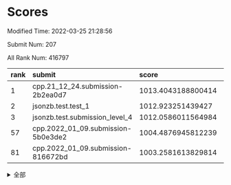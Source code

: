 # Scores

Modified Time: 2022-03-25 21:28:56

Submit Num: 207

All Rank Num: 416797

| rank |               submit               |       score        |       sigma        | pk_num |
| :--- | :--------------------------------- | :----------------- | :----------------- | :----- |
| 1    | cpp.21_12_24.submission-2b2ea0d7   | 1013.4043188800414 | 0.8153819502557615 | 8057   |
| 2    | jsonzb.test.test_1                 | 1012.923251439427  | 0.8017505553335771 | 8056   |
| 3    | jsonzb.test.submission_level_4     | 1012.0586011564984 | 0.7688929025938281 | 8053   |
| 57   | cpp.2022_01_09.submission-5b0e3de2 | 1004.4876945812239 | 0.7143911930908388 | 8056   |
| 81   | cpp.2022_01_09.submission-816672bd | 1003.2581613829814 | 0.7153016860128024 | 8057   |


<details>
<summary>全部</summary>

| rank |                 submit                 |       score        |       sigma        | pk_num |
| :--- | :------------------------------------- | :----------------- | :----------------- | :----- |
| 1    | cpp.21_12_24.submission-2b2ea0d7       | 1013.4043188800414 | 0.8153819502557615 | 8057   |
| 2    | jsonzb.test.test_1                     | 1012.923251439427  | 0.8017505553335771 | 8056   |
| 3    | jsonzb.test.submission_level_4         | 1012.0586011564984 | 0.7688929025938281 | 8053   |
| 4    | gobigger.level_3.submission_level_3_3  | 1011.5287961818292 | 0.7921640179772879 | 8052   |
| 5    | gobigger.level_3.submission_level_3_25 | 1011.5054912699336 | 0.7767438376765423 | 8056   |
| 6    | gobigger.level_3.submission_level_3_44 | 1011.5021251182518 | 0.7719025133781534 | 8053   |
| 7    | gobigger.level_3.submission_level_3_26 | 1011.2259357456668 | 0.7828863085343648 | 8052   |
| 8    | gobigger.level_3.submission_level_3_1  | 1010.9961747439545 | 0.7761439112252567 | 8051   |
| 9    | gobigger.level_3.submission_level_3_30 | 1010.834646611862  | 0.7846572671543519 | 8060   |
| 10   | gobigger.level_3.submission_level_3_11 | 1010.818971167235  | 0.7748925089298767 | 8052   |
| 11   | gobigger.level_3.submission_level_3_42 | 1010.8100112554101 | 0.770400908576206  | 8056   |
| 12   | gobigger.level_3.submission_level_3_6  | 1010.708859850102  | 0.7754661667855614 | 8051   |
| 13   | gobigger.level_3.submission_level_3_35 | 1010.6759756812621 | 0.7605850703995295 | 8052   |
| 14   | gobigger.level_3.submission_level_3_8  | 1010.6741471323119 | 0.7510280279762198 | 8057   |
| 15   | gobigger.level_3.submission_level_3_32 | 1010.5810419883944 | 0.7874024329877423 | 8054   |
| 16   | gobigger.level_3.submission_level_3_22 | 1010.5808705884917 | 0.7818852759262517 | 8051   |
| 17   | gobigger.level_3.submission_level_3_27 | 1010.5450226457613 | 0.7497935200186154 | 8055   |
| 18   | gobigger.level_3.submission_level_3_14 | 1010.5314842259464 | 0.7445636750164705 | 8054   |
| 19   | gobigger.level_3.submission_level_3_41 | 1010.4711669415186 | 0.7936982613737875 | 8052   |
| 20   | gobigger.level_3.submission_level_3_15 | 1010.4482296975398 | 0.7681547066251223 | 8055   |
| 21   | gobigger.level_3.submission_level_3_19 | 1010.444075161651  | 0.7816278695087435 | 8059   |
| 22   | gobigger.level_3.submission_level_3_49 | 1010.2426053244252 | 0.756061479314434  | 8054   |
| 23   | gobigger.level_3.submission_level_3_10 | 1010.2388044167524 | 0.7579760244136463 | 8059   |
| 24   | gobigger.level_3.submission_level_3_37 | 1010.2074686960774 | 0.7567897053845607 | 8055   |
| 25   | gobigger.level_3.submission_level_3_43 | 1010.1972754144512 | 0.7657671137204115 | 8049   |
| 26   | gobigger.level_3.submission_level_3_28 | 1010.1926569480831 | 0.7913170975178992 | 8056   |
| 27   | gobigger.level_3.submission_level_3_40 | 1010.1742683787436 | 0.7526430174790348 | 8053   |
| 28   | gobigger.level_3.submission_level_3_13 | 1010.1100805413134 | 0.7613941830622051 | 8055   |
| 29   | gobigger.level_3.submission_level_3_17 | 1010.0973767991826 | 0.7683509966806071 | 8047   |
| 30   | gobigger.level_3.submission_level_3_45 | 1010.0315146728688 | 0.7508852872624263 | 8057   |
| 31   | gobigger.level_3.submission_level_3_29 | 1010.0076022552863 | 0.7684945889877048 | 8051   |
| 32   | gobigger.level_3.submission_level_3_46 | 1009.9352774778187 | 0.764000755149366  | 8056   |
| 33   | gobigger.level_3.submission_level_3_23 | 1009.8509178671342 | 0.7553819734649073 | 8051   |
| 34   | gobigger.level_3.submission_level_3_33 | 1009.7946948665677 | 0.7579607309645174 | 8054   |
| 35   | gobigger.level_3.submission_level_3_2  | 1009.745400238008  | 0.7441442539647899 | 8054   |
| 36   | gobigger.level_3.submission_level_3_9  | 1009.6688462903475 | 0.7376984218186711 | 8053   |
| 37   | gobigger.level_3.submission_level_3_7  | 1009.6592209203624 | 0.7589798849280399 | 8052   |
| 38   | gobigger.level_3.submission_level_3_24 | 1009.6103121837159 | 0.7269182752905207 | 8054   |
| 39   | gobigger.level_3.submission_level_3_16 | 1009.4936792145239 | 0.7541778586511291 | 8055   |
| 40   | gobigger.level_3.submission_level_3_48 | 1009.4371069912924 | 0.7299669363747745 | 8058   |
| 41   | gobigger.level_3.submission_level_3_5  | 1009.4091475069725 | 0.7385434383214962 | 8055   |
| 42   | gobigger.level_3.submission_level_3_0  | 1009.3337749889961 | 0.7686475171193872 | 8058   |
| 43   | gobigger.level_3.submission_level_3_4  | 1009.3311373489802 | 0.7323621050376689 | 8053   |
| 44   | gobigger.level_3.submission_level_3_31 | 1009.1167867417353 | 0.7430984553862187 | 8051   |
| 45   | gobigger.level_3.submission_level_3_20 | 1009.0487196493285 | 0.7458320027969401 | 8055   |
| 46   | gobigger.level_3.submission_level_3_34 | 1008.9613483686641 | 0.7372699795665353 | 8056   |
| 47   | gobigger.level_3.submission_level_3_47 | 1008.9571070471928 | 0.762566608009983  | 8055   |
| 48   | gobigger.level_3.submission_level_3_12 | 1008.9011418266529 | 0.7525141059496014 | 8055   |
| 49   | gobigger.level_3.submission_level_3_21 | 1008.8824398498999 | 0.7696577792401247 | 8056   |
| 50   | gobigger.level_3.submission_level_3_38 | 1008.6952744725331 | 0.7392476758164462 | 8057   |
| 51   | gobigger.level_3.submission_level_3_39 | 1008.5334560954458 | 0.742760085328711  | 8054   |
| 52   | gobigger.level_3.submission_level_3_18 | 1008.3938095739722 | 0.7809734451074605 | 8056   |
| 53   | gobigger.level_3.submission_level_3_36 | 1008.0940604986433 | 0.7398436122090895 | 8051   |
| 54   | gobigger.level_1.submission_level_1_22 | 1004.9089001941747 | 0.706068541153392  | 8054   |
| 55   | gobigger.level_1.submission_level_1_28 | 1004.7758821382641 | 0.71198266783973   | 8051   |
| 56   | gobigger.level_1.submission_level_1_24 | 1004.5536135514959 | 0.72392326063174   | 8056   |
| 57   | cpp.2022_01_09.submission-5b0e3de2     | 1004.4876945812239 | 0.7143911930908388 | 8056   |
| 58   | gobigger.level_1.submission_level_1_34 | 1004.4458936049177 | 0.7249421943825137 | 8055   |
| 59   | gobigger.level_1.submission_level_1_13 | 1004.4406873339966 | 0.6972716869408432 | 8058   |
| 60   | gobigger.level_1.submission_level_1_33 | 1004.2000983490411 | 0.7149511736055275 | 8052   |
| 61   | gobigger.level_1.submission_level_1_48 | 1004.1561513820712 | 0.7260842494317076 | 8050   |
| 62   | gobigger.level_1.submission_level_1_45 | 1004.0484475764404 | 0.7251394209889278 | 8060   |
| 63   | gobigger.level_1.submission_level_1_6  | 1003.9937841051793 | 0.7133549452799319 | 8051   |
| 64   | gobigger.level_1.submission_level_1_26 | 1003.9050477598747 | 0.7141255749691294 | 8054   |
| 65   | gobigger.level_1.submission_level_1_27 | 1003.8630875308361 | 0.7196999065114776 | 8050   |
| 66   | gobigger.level_1.submission_level_1_5  | 1003.8029437734574 | 0.7106063193771792 | 8055   |
| 67   | gobigger.level_1.submission_level_1_46 | 1003.7879411284947 | 0.7272907771689201 | 8054   |
| 68   | gobigger.level_1.submission_level_1_36 | 1003.7845618872366 | 0.7110537463318426 | 8060   |
| 69   | gobigger.level_1.submission_level_1_18 | 1003.7714172588766 | 0.7138657715416582 | 8054   |
| 70   | gobigger.level_1.submission_level_1_16 | 1003.7154648939943 | 0.7143502907432471 | 8057   |
| 71   | gobigger.level_1.submission_level_1_47 | 1003.5886467646935 | 0.7170174636709562 | 8056   |
| 72   | gobigger.level_1.submission_level_1_15 | 1003.5193188419594 | 0.7198666917407418 | 8056   |
| 73   | gobigger.level_1.submission_level_1_2  | 1003.4745094259276 | 0.707377786189904  | 8050   |
| 74   | gobigger.level_1.submission_level_1_21 | 1003.4367911889356 | 0.7179670711314766 | 8050   |
| 75   | gobigger.level_1.submission_level_1_12 | 1003.3604802643778 | 0.7221343755635278 | 8056   |
| 76   | gobigger.level_1.submission_level_1_30 | 1003.3473406555663 | 0.7366989265098249 | 8053   |
| 77   | gobigger.level_1.submission_level_1_20 | 1003.3296174957126 | 0.728533525754899  | 8057   |
| 78   | gobigger.level_1.submission_level_1_11 | 1003.329438648944  | 0.7267847377041723 | 8052   |
| 79   | gobigger.level_1.submission_level_1_4  | 1003.3087120661328 | 0.7112018730144705 | 8054   |
| 80   | gobigger.level_1.submission_level_1_41 | 1003.2707604096935 | 0.7151201187139312 | 8053   |
| 81   | cpp.2022_01_09.submission-816672bd     | 1003.2581613829814 | 0.7153016860128024 | 8057   |
| 82   | gobigger.level_1.submission_level_1_37 | 1003.2499377841347 | 0.7161472485603068 | 8051   |
| 83   | gobigger.level_1.submission_level_1_14 | 1003.2405810605733 | 0.7117430153424408 | 8060   |
| 84   | gobigger.level_1.submission_level_1_38 | 1003.1802770578921 | 0.7091196367419478 | 8046   |
| 85   | gobigger.level_1.submission_level_1_19 | 1003.1760376383555 | 0.7147753245934664 | 8060   |
| 86   | gobigger.level_1.submission_level_1_17 | 1003.1612170665572 | 0.7069876393331129 | 8052   |
| 87   | gobigger.level_1.submission_level_1_49 | 1003.045301645634  | 0.7236425757407546 | 8053   |
| 88   | gobigger.level_1.submission_level_1_10 | 1002.9890704731881 | 0.7165146156792837 | 8051   |
| 89   | gobigger.level_1.submission_level_1_29 | 1002.9458412723116 | 0.7111752628767636 | 8054   |
| 90   | gobigger.level_1.submission_level_1_3  | 1002.9453871619247 | 0.7112507371782348 | 8055   |
| 91   | gobigger.level_1.submission_level_1_25 | 1002.9143695782685 | 0.714824006057697  | 8051   |
| 92   | gobigger.level_1.submission_level_1_23 | 1002.9087344853854 | 0.7069713878130129 | 8056   |
| 93   | gobigger.level_1.submission_level_1_0  | 1002.8461686589337 | 0.7061105231237862 | 8059   |
| 94   | gobigger.level_1.submission_level_1_42 | 1002.8433914314127 | 0.728005553739547  | 8053   |
| 95   | gobigger.level_1.submission_level_1_31 | 1002.7716317916697 | 0.7148207360385862 | 8049   |
| 96   | gobigger.level_1.submission_level_1_35 | 1002.7608787859884 | 0.7117988691445198 | 8056   |
| 97   | gobigger.level_1.submission_level_1_43 | 1002.7094471944928 | 0.7134644140393855 | 8058   |
| 98   | gobigger.level_1.submission_level_1_32 | 1002.7042627252863 | 0.7076503445587444 | 8056   |
| 99   | gobigger.level_1.submission_level_1_1  | 1002.6630356085736 | 0.7240716433382739 | 8054   |
| 100  | gobigger.level_1.submission_level_1_40 | 1002.6345232188727 | 0.7188344202831463 | 8051   |
| 101  | gobigger.level_1.submission_level_1_9  | 1002.6156260613792 | 0.7117570016497767 | 8055   |
| 102  | gobigger.level_1.submission_level_1_44 | 1002.4424811060896 | 0.7132883769311194 | 8053   |
| 103  | gobigger.level_1.submission_level_1_7  | 1002.3960414534988 | 0.7139106846643454 | 8054   |
| 104  | gobigger.level_1.submission_level_1_39 | 1002.2970898544594 | 0.7166390000071677 | 8056   |
| 105  | gobigger.level_1.submission_level_1_8  | 1001.9216374333756 | 0.7115962876328169 | 8055   |
| 106  | gobigger.random.submission_random_18   | 997.533384106499   | 0.7143385655834079 | 8057   |
| 107  | gobigger.random.submission_random_27   | 997.5071393778582  | 0.7041829601438534 | 8053   |
| 108  | gobigger.random.submission_random_2    | 997.1825647759125  | 0.6969777435280767 | 8056   |
| 109  | gobigger.random.submission_random_47   | 997.0233074125257  | 0.7081570941792003 | 8051   |
| 110  | gobigger.random.submission_random_12   | 996.9792205081014  | 0.712701879441371  | 8049   |
| 111  | gobigger.random.submission_random_24   | 996.881607069713   | 0.7029171828950966 | 8056   |
| 112  | gobigger.random.submission_random_9    | 996.8447142084409  | 0.7091110081951306 | 8053   |
| 113  | gobigger.random.submission_random_28   | 996.7839721553446  | 0.7135582668684916 | 8049   |
| 114  | gobigger.random.submission_random_42   | 996.6983164834373  | 0.704396416507857  | 8054   |
| 115  | gobigger.random.submission_random_46   | 996.6452681665849  | 0.704146249073394  | 8046   |
| 116  | gobigger.random.submission_random_20   | 996.6355364137004  | 0.705566897599973  | 8052   |
| 117  | gobigger.random.submission_random_3    | 996.5943958520777  | 0.7126031213402377 | 8059   |
| 118  | gobigger.random.submission_random_22   | 996.4955673802955  | 0.7052817567037354 | 8044   |
| 119  | gobigger.random.submission_random_14   | 996.449760829992   | 0.7074375381729063 | 8053   |
| 120  | gobigger.random.submission_random_5    | 996.4447161362533  | 0.7055005998540286 | 8055   |
| 121  | gobigger.random.submission_random_17   | 996.4397361558522  | 0.716270896095361  | 8054   |
| 122  | gobigger.random.submission_random_41   | 996.3489652987736  | 0.7051645485162834 | 8054   |
| 123  | gobigger.random.submission_random_31   | 996.3185331231251  | 0.7093224173000526 | 8052   |
| 124  | gobigger.random.submission_random_4    | 996.2416601962015  | 0.7180862376959413 | 8051   |
| 125  | gobigger.random.submission_random_10   | 996.218471250139   | 0.7131422871842666 | 8050   |
| 126  | gobigger.random.submission_random_44   | 996.2064893444456  | 0.7261480824762585 | 8058   |
| 127  | gobigger.random.submission_random_30   | 996.183907304413   | 0.7114793190761312 | 8049   |
| 128  | gobigger.random.submission_random_39   | 996.1322446870413  | 0.7054983331758191 | 8057   |
| 129  | gobigger.random.submission_random_48   | 996.0327242357941  | 0.708327943266337  | 8053   |
| 130  | gobigger.random.submission_random_26   | 995.9579582189049  | 0.7123271841206443 | 8054   |
| 131  | gobigger.random.submission_random_35   | 995.850898765654   | 0.7105462502016324 | 8054   |
| 132  | gobigger.random.submission_random_29   | 995.8494668607727  | 0.7109147720151776 | 8054   |
| 133  | gobigger.random.submission_random_11   | 995.8429990462666  | 0.7191606196487229 | 8054   |
| 134  | gobigger.random.submission_random_33   | 995.8148250502079  | 0.7160810912182058 | 8049   |
| 135  | gobigger.random.submission_random_8    | 995.7702610812888  | 0.711137798535053  | 8050   |
| 136  | gobigger.random.submission_random_38   | 995.7636015234975  | 0.7169180937652763 | 8054   |
| 137  | gobigger.random.submission_random_6    | 995.7563763491308  | 0.7245569861467395 | 8053   |
| 138  | gobigger.random.submission_random_1    | 995.7249137242524  | 0.7041774335093304 | 8060   |
| 139  | gobigger.random.submission_random_25   | 995.7139258704627  | 0.7191429058292819 | 8056   |
| 140  | gobigger.random.submission_random_15   | 995.6591677263829  | 0.7050058330802743 | 8054   |
| 141  | gobigger.random.submission_random_21   | 995.6236150765224  | 0.7108593213930624 | 8055   |
| 142  | gobigger.random.submission_random_32   | 995.6125790834265  | 0.7140983020033455 | 8059   |
| 143  | gobigger.random.submission_random_40   | 995.5706314711542  | 0.7076471171385991 | 8052   |
| 144  | gobigger.random.submission_random_16   | 995.4934306009343  | 0.704281540550321  | 8055   |
| 145  | gobigger.random.submission_random_37   | 995.4445759755878  | 0.7043709398947233 | 8056   |
| 146  | gobigger.random.submission_random_36   | 995.314215066241   | 0.712633754917623  | 8059   |
| 147  | gobigger.random.submission_random_45   | 995.28237731797    | 0.6948042785224624 | 8057   |
| 148  | gobigger.random.submission_random_43   | 995.2004189652517  | 0.7221480894436981 | 8050   |
| 149  | gobigger.random.submission_random_49   | 995.0290495043718  | 0.6973966283009105 | 8052   |
| 150  | gobigger.random.submission_random_13   | 994.9402507945179  | 0.7251219333467613 | 8049   |
| 151  | gobigger.random.submission_random_7    | 994.8647631154739  | 0.7124586050769328 | 8061   |
| 152  | gobigger.random.submission_random_0    | 994.8197347937014  | 0.7276408856506587 | 8055   |
| 153  | gobigger.random.submission_random_23   | 994.753387959352   | 0.7156315279836096 | 8054   |
| 154  | gobigger.level_2.submission_level_2_21 | 994.6053090880858  | 0.7308937346883467 | 8049   |
| 155  | gobigger.random.submission_random_19   | 994.539174751906   | 0.712212468281335  | 8057   |
| 156  | gobigger.level_2.submission_level_2_0  | 993.8161463889808  | 0.7184507763315876 | 8057   |
| 157  | gobigger.level_2.submission_level_2_26 | 993.7589795729822  | 0.7276344393967459 | 8054   |
| 158  | gobigger.random.submission_random_34   | 993.7361959641421  | 0.7238688717940834 | 8055   |
| 159  | gobigger.level_2.submission_level_2_20 | 993.6667433394106  | 0.7400188285022644 | 8056   |
| 160  | gobigger.level_2.submission_level_2_38 | 993.5999024919374  | 0.733805815892766  | 8052   |
| 161  | gobigger.level_2.submission_level_2_2  | 993.5775839255153  | 0.7559835189227297 | 8049   |
| 162  | gobigger.level_2.submission_level_2_32 | 993.5648769663209  | 0.7290742432013653 | 8054   |
| 163  | gobigger.level_2.submission_level_2_42 | 993.5469502451722  | 0.7213526875824681 | 8055   |
| 164  | gobigger.level_2.submission_level_2_11 | 993.257944238592   | 0.721926436180815  | 8058   |
| 165  | gobigger.level_2.submission_level_2_49 | 993.1843584919671  | 0.7240130164389702 | 8062   |
| 166  | gobigger.level_2.submission_level_2_45 | 993.0255171666843  | 0.7368187894036575 | 8050   |
| 167  | gobigger.level_2.submission_level_2_12 | 993.007269920254   | 0.7521705594827434 | 8057   |
| 168  | gobigger.level_2.submission_level_2_4  | 992.9118133880405  | 0.7459314510410672 | 8053   |
| 169  | gobigger.level_2.submission_level_2_47 | 992.7714843500194  | 0.7479015106213599 | 8054   |
| 170  | gobigger.level_2.submission_level_2_15 | 992.7686560048601  | 0.7386053219801965 | 8054   |
| 171  | gobigger.level_2.submission_level_2_1  | 992.746935644982   | 0.7372769348012079 | 8052   |
| 172  | gobigger.level_2.submission_level_2_43 | 992.5597245688361  | 0.7332232726466937 | 8055   |
| 173  | gobigger.level_2.submission_level_2_24 | 992.5527486580785  | 0.7593611783289147 | 8055   |
| 174  | gobigger.level_2.submission_level_2_40 | 992.5506668089449  | 0.744991108766803  | 8055   |
| 175  | gobigger.level_2.submission_level_2_46 | 992.5270663067718  | 0.7311751466229073 | 8058   |
| 176  | gobigger.level_2.submission_level_2_36 | 992.3389692472016  | 0.7474494906486956 | 8055   |
| 177  | gobigger.level_2.submission_level_2_28 | 992.3112782377223  | 0.743927293254082  | 8056   |
| 178  | gobigger.level_2.submission_level_2_16 | 992.3043729906394  | 0.7327216717534517 | 8054   |
| 179  | gobigger.level_2.submission_level_2_33 | 992.1952483380295  | 0.7528658024780098 | 8053   |
| 180  | gobigger.level_2.submission_level_2_31 | 992.1912363262259  | 0.756870455621237  | 8054   |
| 181  | gobigger.level_2.submission_level_2_18 | 992.175906033191   | 0.7565814758032219 | 8057   |
| 182  | gobigger.level_2.submission_level_2_7  | 992.1498567343716  | 0.7401833064163503 | 8056   |
| 183  | gobigger.level_2.submission_level_2_48 | 992.1306857907217  | 0.76527335457975   | 8052   |
| 184  | gobigger.level_2.submission_level_2_3  | 992.0557862396868  | 0.7567193509272654 | 8049   |
| 185  | gobigger.level_2.submission_level_2_39 | 992.0255628117595  | 0.7512710423168111 | 8057   |
| 186  | gobigger.level_2.submission_level_2_37 | 991.9817967856899  | 0.747935494010483  | 8055   |
| 187  | gobigger.level_2.submission_level_2_8  | 991.9010435434691  | 0.7473082552036475 | 8055   |
| 188  | gobigger.level_2.submission_level_2_6  | 991.6451708458576  | 0.758803726425054  | 8051   |
| 189  | gobigger.level_2.submission_level_2_23 | 991.6042495177968  | 0.7556552379282948 | 8056   |
| 190  | gobigger.level_2.submission_level_2_27 | 991.5570462551392  | 0.7423299413760132 | 8054   |
| 191  | gobigger.level_2.submission_level_2_44 | 991.4314982549447  | 0.758053683362541  | 8055   |
| 192  | gobigger.level_2.submission_level_2_19 | 991.3145279219542  | 0.7499631317096799 | 8058   |
| 193  | gobigger.level_2.submission_level_2_41 | 991.2862874107445  | 0.7733468023700326 | 8053   |
| 194  | gobigger.level_2.submission_level_2_25 | 991.2821448323092  | 0.7468259106135904 | 8055   |
| 195  | gobigger.level_2.submission_level_2_14 | 991.2146368034481  | 0.7555045226177161 | 8054   |
| 196  | gobigger.level_2.submission_level_2_10 | 991.1621234986977  | 0.7554336592457649 | 8049   |
| 197  | gobigger.level_2.submission_level_2_34 | 991.1488048080992  | 0.7614964109476746 | 8055   |
| 198  | gobigger.level_2.submission_level_2_17 | 991.0964296613895  | 0.7639970561820602 | 8056   |
| 199  | gobigger.level_2.submission_level_2_22 | 991.0885923304082  | 0.75139184788452   | 8052   |
| 200  | gobigger.level_2.submission_level_2_13 | 990.9596813611925  | 0.7681694559027386 | 8053   |
| 201  | gobigger.level_2.submission_level_2_29 | 990.8535552276096  | 0.7683477718912181 | 8055   |
| 202  | gobigger.level_2.submission_level_2_5  | 990.2838888998468  | 0.7440228254970233 | 8052   |
| 203  | gobigger.level_2.submission_level_2_30 | 990.1266896306361  | 0.7834193028541283 | 8056   |
| 204  | gobigger.level_2.submission_level_2_9  | 989.7627300168765  | 0.7752143771902166 | 8052   |
| 205  | gobigger.level_2.submission_level_2_35 | 989.3871599181215  | 0.7856612930107679 | 8055   |
| 206  | gobigger.none.submission_none_0        | 978.252447998348   | 1.2295087988713962 | 8054   |
| 207  | gobigger.none.submission_none_1        | 975.6317383902782  | 1.483426458776319  | 8049   |

</details>